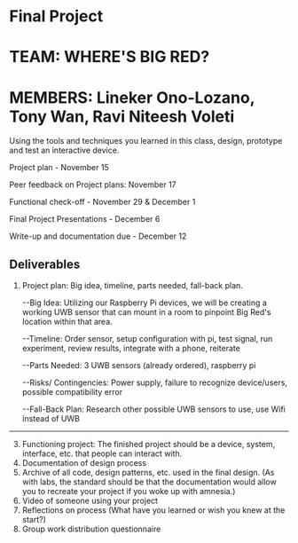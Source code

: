 # Final Project
# TEAM: WHERE'S BIG RED?
# MEMBERS: Lineker Ono-Lozano, Tony Wan, Ravi Niteesh Voleti


Using the tools and techniques you learned in this class, design, prototype and test an interactive device.

Project plan - November 15

Peer feedback on Project plans: November 17

Functional check-off - November 29 & December 1

Final Project Presentations - December 6

Write-up and documentation due - December 12


## Deliverables

1. Project plan: Big idea, timeline, parts needed, fall-back plan.



   --Big Idea: Utilizing our Raspberry Pi devices, we will be creating a working UWB sensor that can mount in a room to pinpoint Big Red's location within that area.
   
   
   
   --Timeline: Order sensor, setup configuration with pi, test signal, run experiment, review results, integrate with a phone, reiterate
   
   
   
   --Parts Needed: 3 UWB sensors (already ordered), raspberry pi
   
   
   
   --Risks/ Contingencies: Power supply, failure to recognize device/users, possible compatibility error
   
   
   
   --Fall-Back Plan: Research other possible UWB sensors to use, use Wifi instead of UWB
   
   
   
   
---------------------------------------------------------------------------------------------------------------


3. Functioning project: The finished project should be a device, system, interface, etc. that people can interact with.
4. Documentation of design process
5. Archive of all code, design patterns, etc. used in the final design. (As with labs, the standard should be that the documentation would allow you to recreate your project if you woke up with amnesia.)
6. Video of someone using your project
7. Reflections on process (What have you learned or wish you knew at the start?)
7. Group work distribution questionnaire
